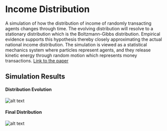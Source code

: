 # Income Distribution 
A simulation of how the distribution of income of randomly transacting agents changes through time. The evolving distribution will resolve to a 
stationary distribution which is the Boltzmann-Gibbs distribution. Empirical evidence supports this hypothesis thereby closely approximating the
actual national income distribution. The simulation is viewed as a statistical mechanics system where particles represent agents, and they release
kinetic energy through random motion which represents money transactions. [Link to the paper](https://arxiv.org/abs/1204.6483)

## Simulation Results 
#### Distribution Evolution 
![alt text](https://github.com/claCase97/Income-Distribution/blob/master/figures/animation.gif?raw=True)
#### Final Distribution 
![alt text](https://github.com/claCase97/Income-Distribution/blob/master/figures/0_iter_10000000_ag_400.png?raw=True)

